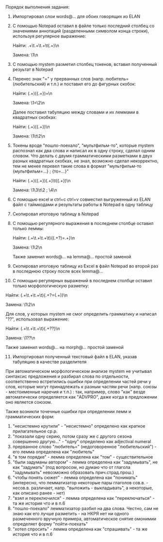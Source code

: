 Порядок выполнения задания:

1) Импортировал слои words@... для обоих говорящих из ELAN

2) С помощью Notepad оставил в файле только последний столбец со значениями аннотаций (разделенными символом конца строки), используя регулярное выражение:

   Найти: .+\t.+\t.+\t(.+)\n

   Замена: \1\n

3) С помощью mystem разметил столбец токенов, вставил полученный резуьтат в Notepad

4) Перенес знак "=" у прерванных слов (напр. любитель= (любительский) и т.п.) и поставил его до фигурных скобок:

   Найти: (.+)(\{.+\})=\n

   Замена: \1=\2\n

   Далее поставил табуляцию между словами и их леммами в квадратных скобках:

   Найти: (.+)(\{.+\})\n

   Замена: \1\t\2\n

5) Токены вроде "пошло-поехало", "мультфильм-то", которые mystem распознал как два слова и написал их в одну строку, сделал одним словом. Что делать с двумя грамматическими разметками в двух разных квадратных скобках, не знал, возможно сделал некорректно, тем не менее перевел такие слова в формат "мультфильм-то  {мультфильм=...} ; {то=...}"

   Найти: (.+)(\{.+\})(.+)\t(\{.+\})\n

   Замена: \1\3\t\2 ; \4\n

6) С помощью excel и ctrl+c ctrl+v совместил выгруженный из ELAN файл с таймкодами и результаты работы в Notepad в одну таблицу

7) Скопировал итоговую таблицу в Notepad

8) С помощью регулярного выражения в последнем столбце оставил только леммы:

   Найти: (.+\t.+\t.+\t)\{(.+?)=.+\}\n

   Замена: \1\2\n

   Также заменил words@... на lemma@... простой заменой

9) Скопировал итоговую таблицу из Excel в файл Notepad во второй раз в последнюю строку после всех lemma@...

10) С помощью регулярных выражений в последнем столбце оставил только морфологическую разметку:

   Найти: (.+\t.+\t.+\t)\{.+?=(.+)\}\n

   Замена: \1\2\n

   Для слов, у которых mystem не смог определить грамматику и написал "??", использовал выражение:

   Найти: (.+\t.+\t.+\t)\{.+\?\?\}\n

   Замена: \1\?\?\n

   Также заменил words@... на morph@... простой заменой

11) Импортировал полученный текстовый файл в ELAN, указав табуляцию в качестве разделителя

При автоматическом морфологическом анализе mystem не учитывал синтаксис предложения и разбирал слова по отдельности, соответственно встретились ошибки при определении частей речи у слов, которые могут принадлежать к разным частям речи (напр. союзы - местоименные наречия и т.п.) : так, например, слово "как" везде автоматически определяется как "ADVPRO", даже когда в предложении оно является союзом.

Также возникли точечные ошибки при определении лемм и грамматических форм:

1) "несистемно крутили" - "несистемно" определено как краткое прилагательное ср.р.
2) "показали одну серию, потом сразу же с другого сезона совершенно другую..." - "одну" определено как adjectival numeral
3) прерванное слово "любитель=" (недоговоренное "любительский") - его лемма определена как "любитель"
4) "в том порядке" - лемма определена как "том" - существительное
5) "были задуманы автором" - лемма определена как "задумывать", не как "задумать" (под вопросом, но думаю что от глагола "задумывать" невозможно образовать прич.страд.прош.)
6) "чтобы понять сюжет" - лемма определена как "понимать" (интересно, что лемматизатор некоторые пары глаголов сов.в. - несов.в. различает, напр. "выложить - выкладывать", а некоторые, как описано ранее - нет)
7) "взял и переключился" - лемма определена как "переключаться" - та же история что и в п.6
8) "пошло-поехало" лемматизатор разбил на два слова. Честно, сам не знаю как его лучше разметить - на НКРЯ нет ни одного размеченного вручную примера, автоматическое снятие омонимии определяет форму "пойти-поехать"
9) "хотел спросить" - лемма определена как "спрашивать" - та же история что и в п.6
